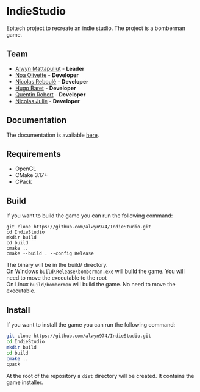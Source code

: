# IndieStudio

Epitech project to recreate an indie studio. The project is a bomberman game.

## Team

- [Alwyn Mattapullut](alwyn.mattapullut@epitech.eu) - **Leader**
- [Noa Olivette](noa.olivette@epitech.eu) - **Developer**
- [Nicolas Reboulé](nicolas.reboule@epitech.eu) - **Developer**
- [Hugo Baret](hugo.baret@epitech.eu) - **Developer**
- [Quentin Robert](quentin.robert@epitech.eu) - **Developer**
- [Nicolas Julie](nicolas.julie@epitech.eu) - **Developer**

## Documentation

The documentation is available [here](https://alwyn974.github.io/IndieStudio).

## Requirements

- OpenGL
- CMake 3.17+
- CPack

## Build

If you want to build the game you can run the following command:

```
git clone https://github.com/alwyn974/IndieStudio.git
cd IndieStudio
mkdir build
cd build
cmake ..
cmake --build . --config Release
```

The binary will be in the build/ directory. <br>
On Windows `build\Release\bomberman.exe` will build the game. You will need to move the executable to the root <br>
On Linux `build/bomberman` will build the game. No need to move the executable.

## Install

If you want to install the game you can run the following command:

```bash
git clone https://github.com/alwyn974/IndieStudio.git
cd IndieStudio
mkdir build
cd build
cmake ..
cpack
```

At the root of the repository a `dist` directory will be created. It contains the game installer.
